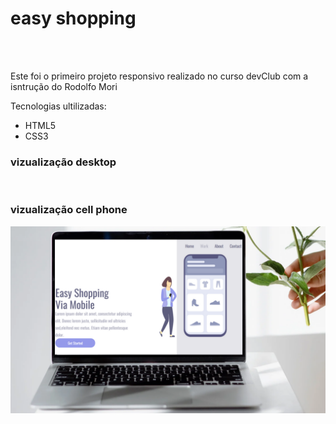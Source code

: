 <h1>easy shopping</h1>
<br>
<br>
<p>Este foi o primeiro projeto responsivo realizado no curso devClub com a isntrução do Rodolfo Mori</p>
<p>Tecnologias ultilizadas:</p>
<ul>
  <li>HTML5</li>
  <li>CSS3</li>
</ul>

<h3>vizualização desktop</h3> 
<img scr:"https://github.com/AnderrBarbosa/Projeto-easy-shopping/blob/main/desktop..png?raw=true"/>
<h3>vizualização cell phone</h3>
<img src="https://github.com/AnderrBarbosa/Projeto-easy-shopping/blob/main/desktop..png?raw=true"></img>
